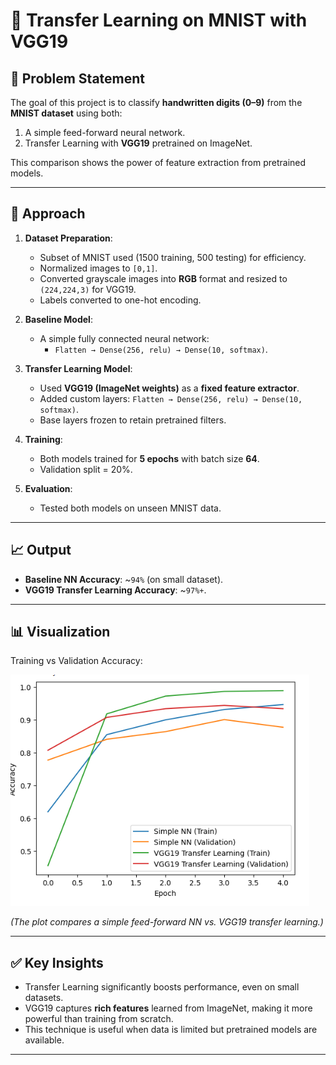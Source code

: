 # 🔄 Transfer Learning on MNIST with VGG19

## 📝 Problem Statement
The goal of this project is to classify **handwritten digits (0–9)** from the **MNIST dataset** using both:
1. A simple feed-forward neural network.  
2. Transfer Learning with **VGG19** pretrained on ImageNet.  

This comparison shows the power of feature extraction from pretrained models.

---

## 🔎 Approach
1. **Dataset Preparation**:
   - Subset of MNIST used (1500 training, 500 testing) for efficiency.  
   - Normalized images to `[0,1]`.  
   - Converted grayscale images into **RGB** format and resized to `(224,224,3)` for VGG19.  
   - Labels converted to one-hot encoding.  

2. **Baseline Model**:
   - A simple fully connected neural network:
     - `Flatten → Dense(256, relu) → Dense(10, softmax)`.  

3. **Transfer Learning Model**:
   - Used **VGG19 (ImageNet weights)** as a **fixed feature extractor**.  
   - Added custom layers: `Flatten → Dense(256, relu) → Dense(10, softmax)`.  
   - Base layers frozen to retain pretrained filters.  

4. **Training**:
   - Both models trained for **5 epochs** with batch size **64**.  
   - Validation split = 20%.  

5. **Evaluation**:
   - Tested both models on unseen MNIST data.  

---

## 📈 Output
- **Baseline NN Accuracy**: ~`94%` (on small dataset).  
- **VGG19 Transfer Learning Accuracy**: ~`97%+`.  

---

## 📊 Visualization
Training vs Validation Accuracy:

![Accuracy Comparison](accuracy_plot.png)  

*(The plot compares a simple feed-forward NN vs. VGG19 transfer learning.)*

---

## ✅ Key Insights
- Transfer Learning significantly boosts performance, even on small datasets.  
- VGG19 captures **rich features** learned from ImageNet, making it more powerful than training from scratch.  
- This technique is useful when data is limited but pretrained models are available.  

---
